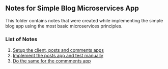 ## Notes for Simple Blog Microservices App

This folder contains notes that were created while implementing the simple blog app using the most basic microservices principles.

### List of Notes

1. [Setup the client, posts and comments apps](markdown_files/project_setup.md)
2. [Implement the posts app and test manually](markdown_files/posts_app.md)
3. [Do the same for the commments app](markdown_files/comments_app.md)
